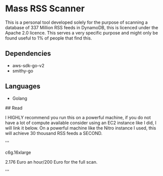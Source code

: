 # Mass RSS Scanner

This is a personal tool developed solely for the purpose of scanning a database of 337 Million RSS feeds in DynamoDB, this is licenced under the Apache 2.0 licence. This serves a very specific purpose and might only be found useful to 1% of people that find this.

## Dependencies

* aws-sdk-go-v2
* smithy-go

## Languages

* Golang





\## Read



I HIGHLY recommend you run this on a powerful machine, if you do not have a lot of compute available consider using an EC2 instance like I did, I will link it below. On a powerful machine like the Nitro instance I used, this will achieve 30 thousand RSS feeds a SECOND.



'''

c6g.16xlarge



2.176 Euro an hour/200 Euro for the full scan.

'''

